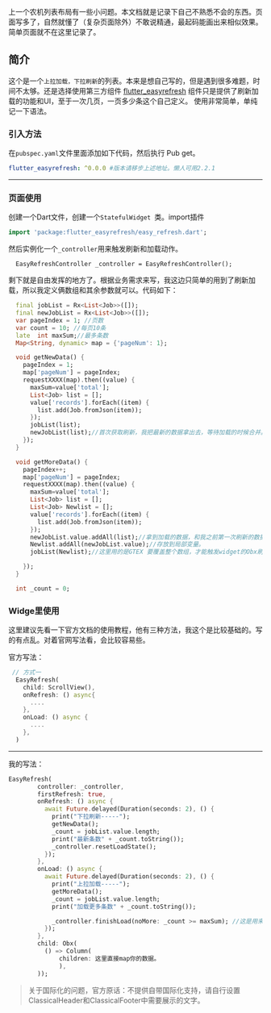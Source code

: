 
上一个农机列表布局有一些小问题。本文档就是记录下自己不熟悉不会的东西。页面写多了，自然就懂了（复杂页面除外）不敢说精通，最起码能画出来相似效果。简单页面就不在这里记录了。

## 简介
这个是一个`上拉加载，下拉刷新`的列表。本来是想自己写的，但是遇到很多难题，时间不太够。还是选择使用第三方组件 [flutter_easyrefresh](https://pub.dev/packages/flutter_easyrefresh) 组件只是提供了刷新加载的功能和UI，至于一次几页，一页多少条这个自己定义。 使用非常简单，单纯记一下语法。

### 引入方法

在`pubspec.yaml`文件里面添加如下代码，然后执行 Pub get。
```yaml
flutter_easyrefresh: ^0.0.0 #版本请移步上述地址。懒人可用2.2.1
```
***


### 页面使用

创建一个Dart文件，创建一个`StatefulWidget `类。import插件
```dart
import 'package:flutter_easyrefresh/easy_refresh.dart';

```

然后实例化一个`_controller`用来触发刷新和加载动作。
```data
  EasyRefreshController _controller = EasyRefreshController();

```

剩下就是自由发挥的地方了。根据业务需求来写，我这边只简单的用到了刷新加载，所以我定义俩数组和其余参数就可以。代码如下：
```dart
  final jobList = Rx<List<Job>>([]);
  final newJobList = Rx<List<Job>>([]);
  var pageIndex = 1; //页数
  var count = 10; //每页10条
  late  int maxSum;//最多条数
  Map<String, dynamic> map = {'pageNum': 1};

  void getNewData() {
    pageIndex = 1;
    map['pageNum'] = pageIndex;
    requestXXXX(map).then((value) {
      maxSum=value['total'];
      List<Job> list = [];
      value['records'].forEach((item) {
        list.add(Job.fromJson(item));
      });
      jobList(list);
      newJobList(list);//首次获取刷新，我把最新的数据拿出去，等待加载的时候合并。
    });
  }

  void getMoreData() {
    pageIndex++;
    map['pageNum'] = pageIndex;
    requestXXXX(map).then((value) {
      maxSum=value['total'];
      List<Job> list = [];
      List<Job> Newlist = [];
      value['records'].forEach((item) {
        list.add(Job.fromJson(item));
      });
      newJobList.value.addAll(list);//拿到加载的数据，和我之前第一次刷新的数据合并下。
      Newlist.addAll(newJobList.value);//存放到局部变量。
      jobList(Newlist);//这里用的是GTEX 要覆盖整个数组，才能触发widget的Obx刷新。

    });
  }

  int _count = 0;

```


### Widge里使用

这里建议先看一下官方文档的使用教程，他有三种方法，我这个是比较基础的。写的有点乱。对着官网写法看，会比较容易些。

官方写法：
```dart
 // 方式一
  EasyRefresh(
    child: ScrollView(),
    onRefresh: () async{
      ....
    },
    onLoad: () async {
      ....
    },
  )

```
***

我的写法：

```dart
EasyRefresh(
        controller: _controller,
        firstRefresh: true,
        onRefresh: () async {
          await Future.delayed(Duration(seconds: 2), () {
            print("下拉刷新-----");
            getNewData();
            _count = jobList.value.length;
            print("最新条数" + _count.toString());
            _controller.resetLoadState();
          });
        },
        onLoad: () async {
          await Future.delayed(Duration(seconds: 2), () {
            print("上拉加载-----");
            getMoreData();
            _count = jobList.value.length;
            print("加载更多条数" + _count.toString());

            _controller.finishLoad(noMore: _count >= maxSum); //这是用来防止多次上拉加载的。
          });
        },
        child: Obx(
          () => Column(
              children: 这里直接map你的数据。
              ),
        ));

```

> 关于国际化的问题，官方原话：不提供自带国际化支持，请自行设置ClassicalHeader和ClassicalFooter中需要展示的文字。